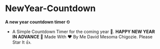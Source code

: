 # NewYear-Countdown
 <b>A new year countdown timer ⏲</b>

<ul>
    <li> 
        A Simple Countdown Timer for the coming year 🤩. 
        <b>HAPPY NEW YEAR IN ADVANCE 🥳</b>
        Made With ❤ By Me David Mesoma Chigozie. Please Star It 👍.
    </li>
</ul>
